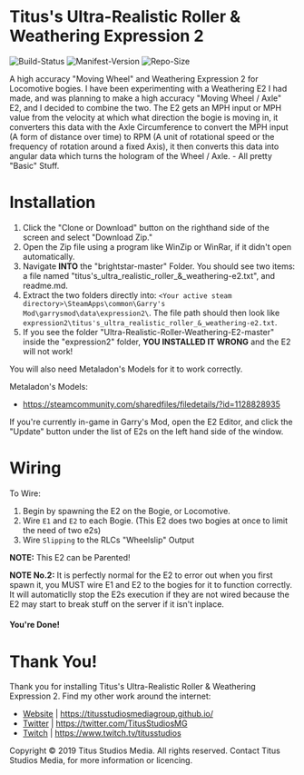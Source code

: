 # Titus's Ultra-Realistic Roller & Weathering Expression 2

![Build-Status](https://img.shields.io/badge/build-passed-brightgreen.svg)
![Manifest-Version](https://img.shields.io/github/last-commit/titus-studios-media/Ultra-Realistic-Roller-Weathering-E2.svg)
![Repo-Size](https://img.shields.io/github/repo-size/titus-studios-media/Ultra-Realistic-Roller-Weathering-E2.svg)

A high accuracy "Moving Wheel" and Weathering Expression 2 for Locomotive bogies. I have been experimenting with a Weathering E2 I had made, and was planning to make a high accuracy "Moving Wheel / Axle" E2, and I decided to combine the two. The E2 gets an MPH input or MPH value from the velocity at which what direction the bogie is moving in, it converters this data with the Axle Circumference to convert the MPH input (A form of distance over time) to RPM (A unit of rotational speed or the frequency of rotation around a fixed Axis), it then converts this data into angular data which turns the hologram of the Wheel / Axle. - All pretty "Basic" Stuff.


# Installation

1. Click the "Clone or Download" button on the righthand side of the screen and select "Download Zip."
2. Open the Zip file using a program like WinZip or WinRar, if it didn't open automatically.
3. Navigate __INTO__ the "brightstar-master" Folder. You should see two items: a file named "titus's_ultra_realistic_roller_&_weathering-e2.txt", and readme.md.
4. Extract the two folders directly into: `<Your active steam directory>\SteamApps\common\Garry's Mod\garrysmod\data\expression2\`.
The file path should then look like `expression2\titus's_ultra_realistic_roller_&_weathering-e2.txt`.
5. If you see the folder "Ultra-Realistic-Roller-Weathering-E2-master" inside the "expression2" folder, __YOU INSTALLED IT WRONG__ and the E2 will not work!

You will also need Metaladon's Models for it to work correctly.

Metaladon's Models:

 * https://steamcommunity.com/sharedfiles/filedetails/?id=1128828935

If you're currently in-game in Garry's Mod, open the E2 Editor, and click the "Update" button under the list of E2s on the left hand side of the window.


# Wiring

To Wire:
1. Begin by spawning the E2 on the Bogie, or Locomotive.
2. Wire `E1` and `E2` to each Bogie. (This E2 does two bogies at once to limit the need of two e2s)
3. Wire `Slipping` to the RLCs "Wheelslip" Output

**NOTE:** This E2 can be Parented!

**NOTE No.2:** It is perfectly normal for the E2 to error out when you first spawn it, you MUST wire E1 and E2 to the bogies for it to function correctly. It will automaticlly stop the E2s execution if they are not wired because the E2 may start to break stuff on the server if it isn't inplace.

#### You're Done!


# Thank You!
Thank you for installing Titus's Ultra-Realistic Roller & Weathering Expression 2.
Find my other work around the internet:
 * [Website](https://titusstudiosmediagroup.github.io/) | https://titusstudiosmediagroup.github.io/
 * [Twitter](https://twitter.com/TitusStudiosMG) | https://twitter.com/TitusStudiosMG
 * [Twitch](https://www.twitch.tv/titusstudios) | https://www.twitch.tv/titusstudios
 

Copyright © 2019 Titus Studios Media. All rights reserved. Contact Titus Studios Media, for more information or licencing.
